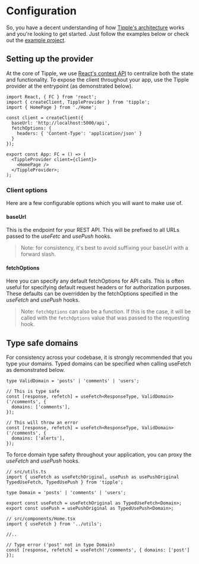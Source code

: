 # Configuration

So, you have a decent understanding of how [Tipple's architecture](./Domains.md) works and you're looking to get started. Just follow the examples below or check out the [example project]('https://github.com/andyrichardson/tipple/blob/master/example').

## Setting up the provider

At the core of Tipple, we use [React's context API](https://reactjs.org/docs/context.html) to centralize both the state and functionality. To expose the client throughout your app, use the Tipple provider at the entrypoint (as demonstrated below).

```tsx
import React, { FC } from 'react';
import { createClient, TippleProvider } from 'tipple';
import { HomePage } from './Home';

const client = createClient({ 
  baseUrl: 'http://localhost:5000/api', 
  fetchOptions: { 
    headers: { 'Content-Type': 'application/json' }
  }
});

export const App: FC = () => (
  <TippleProvider client={client}>
    <HomePage />
  </TippleProvider>;
);
```

### Client options

Here are a few configurable options which you will want to make use of.

#### baseUrl

This is the endpoint for your REST API. This will be prefixed to all URLs passed to the _useFetc_ and _usePush_ hooks.

> Note: for consistency, it's best to avoid suffixing your baseUrl with a forward slash.

#### fetchOptions

Here you can specify any default fetchOptions for API calls. This is often useful for specifying default request headers or for authorization purposes. These defaults can be overridden by the fetchOptions specified in the _useFetch_ and _usePush_ hooks.

> Note: `fetchOptions` can also be a function. If this is the case, it will be called with the `fetchOptions` value that was passed to the requesting hook.

## Type safe domains

For consistency across your codebase, it is strongly recommended that you type your domains. Typed domains can be specified when calling useFetch as demonstrated below.

```tsx
type ValidDomain = 'posts' | 'comments' | 'users';

// This is type safe
const [response, refetch] = useFetch<ResponseType, ValidDomain>('/comments', {
  domains: ['comments'],
});

// This will throw an error
const [response, refetch] = useFetch<ResponseType, ValidDomain>('/comments', {
  domains: ['alerts'],
});
```

To force domain type safety throughout your application, you can proxy the _useFetch_ and _usePush_ hooks.

```tsx
// src/utils.ts
import { useFetch as useFetchOriginal, usePush as usePushOriginal TypedUseFetch, TypedUsePush } from 'tipple';

type Domain = 'posts' | 'comments' | 'users';

export const useFetch = useFetchOriginal as TypedUseFetch<Domain>;
export const usePush = usePushOriginal as TypedUsePush<Domain>;

// src/components/Home.tsx
import { useFetch } from '../utils';

//..

// Type error ('post' not in type Domain)
const [response, refetch] = useFetch('/comments', { domains: ['post'] });
```
